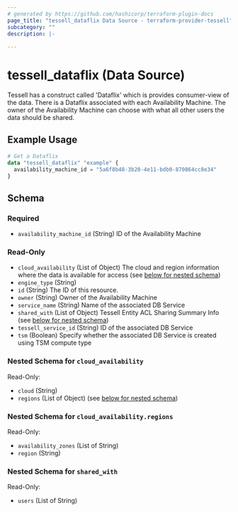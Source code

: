 ```yaml
---
# generated by https://github.com/hashicorp/terraform-plugin-docs
page_title: "tessell_dataflix Data Source - terraform-provider-tessell"
subcategory: ""
description: |-
  
---
```


# tessell_dataflix (Data Source)

Tessell has a construct called 'Dataflix' which is provides consumer-view of the data. There is a Dataflix associated with each Availability Machine. The owner of the Availability Machine can choose with what all other users the data should be shared.

## Example Usage

```terraform
# Get a Dataflix
data "tessell_dataflix" "example" {
  availability_machine_id = "5a6f8b48-3b20-4e11-bdb0-870864cc8e34"
}
```

<!-- schema generated by tfplugindocs -->
## Schema

### Required

- `availability_machine_id` (String) ID of the Availability Machine

### Read-Only

- `cloud_availability` (List of Object) The cloud and region information where the data is available for access (see [below for nested schema](#nestedatt--cloud_availability))
- `engine_type` (String)
- `id` (String) The ID of this resource.
- `owner` (String) Owner of the Availability Machine
- `service_name` (String) Name of the associated DB Service
- `shared_with` (List of Object) Tessell Entity ACL Sharing Summary Info (see [below for nested schema](#nestedatt--shared_with))
- `tessell_service_id` (String) ID of the associated DB Service
- `tsm` (Boolean) Specify whether the associated DB Service is created using TSM compute type

<a id="nestedatt--cloud_availability"></a>
### Nested Schema for `cloud_availability`

Read-Only:

- `cloud` (String)
- `regions` (List of Object) (see [below for nested schema](#nestedobjatt--cloud_availability--regions))

<a id="nestedobjatt--cloud_availability--regions"></a>
### Nested Schema for `cloud_availability.regions`

Read-Only:

- `availability_zones` (List of String)
- `region` (String)



<a id="nestedatt--shared_with"></a>
### Nested Schema for `shared_with`

Read-Only:

- `users` (List of String)


